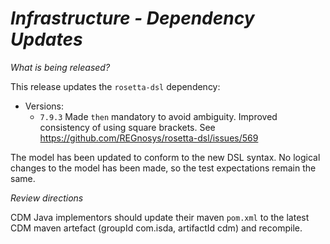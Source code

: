 # *Infrastructure - Dependency Updates*

_What is being released?_

This release updates the `rosetta-dsl` dependency:

- Versions:
    - `7.9.3` Made `then` mandatory to avoid ambiguity. Improved consistency of using
      square brackets. See https://github.com/REGnosys/rosetta-dsl/issues/569

The model has been updated to conform to the new DSL syntax. No logical changes to
the model has been made, so the test expectations remain the same.

_Review directions_

CDM Java implementors should update their maven `pom.xml` to the latest CDM maven artefact (groupId com.isda, artifactId cdm) and recompile.

